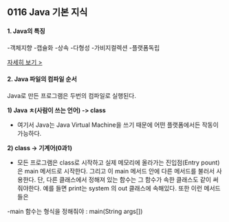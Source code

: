 ## 0116 Java 기본 지식

#### 1. Java의 특징

-객체지향
-캡슐화
-상속
-다형성
-가비지컬렉션
-플랫폼독립

[자세히 보기 > ](https://github.com/somybak/AndroidS/blob/master/Knowledge/What%20is%20Java.md)    

#### 2. Java 파일의 컴파일 순서

Java로 만든 프로그램은 두번의 컴파일로 실행된다.

**1) Java ㅊ(사람이 쓰는 언어) -> class**

- 여기서 Java는 Java Virtual Machine을 쓰기 때문에 어떤 플랫폼에서든 작동이 가능하다. 

**2) class -> 기계어(0과1)**

- 모든 프로그램은 class로 시작하고 실제 메모리에 올라가는 진입점(Entry pount)은 main 메서드로 시작한다. 그리고 이 main 메서드 안에 다른 메서드를 불러서 사용한다. 단, 다른 클래스에서 정해져 있는 함수는 그 함수가 속한 클래스도 같이 써줘야한다. 예를 들면 print는 system 의 out 클래스에 속해있다. 또한 이런 메서드들은 

-main 함수는 형식을 정해줘야 : main(String args[])